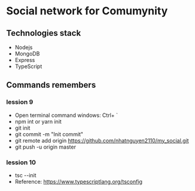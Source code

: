 # Social network for Comumynity

## Technologies stack

- Nodejs
- MongoDB
- Express
- TypeScript

## Commands remembers

### lession 9

- Open terminal command windows: Ctrl+ `
- npm int or yarn init
- git init
- git commit -m "Init commit"
- git remote add origin https://github.com/nhatnguyen2110/my_social.git
- git push -u origin master

### lession 10

- tsc --init
- Reference: https://www.typescriptlang.org/tsconfig
